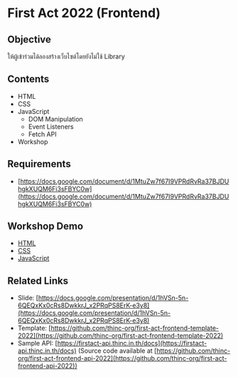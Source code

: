 # First Act 2022 (Frontend)

## Objective

ให้ผู้เข้าร่วมได้ลองสร้างเว็บไซต์โดยยังไม่ใช้ Library

## Contents

- HTML
- CSS
- JavaScript
  - DOM Manipulation
  - Event Listeners
  - Fetch API
- Workshop

## Requirements

- [https://docs.google.com/document/d/1MtuZw7f67I9VPRdRvRa37BJDUhgkXUQM6Fi3sFBYC0w](https://docs.google.com/document/d/1MtuZw7f67I9VPRdRvRa37BJDUhgkXUQM6Fi3sFBYC0w)

## Workshop Demo

- [HTML](https://thinc-org.github.io/first-act-frontend-2022/html/)
- [CSS](https://thinc-org.github.io/first-act-frontend-2022/css)
- [JavaScript](https://thinc-org.github.io/first-act-frontend-2022/javascript/src/)

## Related Links

- Slide: [https://docs.google.com/presentation/d/1hVSn-5n-6QEQxKx0cRs8DwkkrJ_x2PRqPS8ErK-e3y8](https://docs.google.com/presentation/d/1hVSn-5n-6QEQxKx0cRs8DwkkrJ_x2PRqPS8ErK-e3y8)
- Template: [https://github.com/thinc-org/first-act-frontend-template-2022](https://github.com/thinc-org/first-act-frontend-template-2022)
- Sample API: [https://firstact-api.thinc.in.th/docs](https://firstact-api.thinc.in.th/docs) (Source code available at [https://github.com/thinc-org/first-act-frontend-api-2022](https://github.com/thinc-org/first-act-frontend-api-2022))
